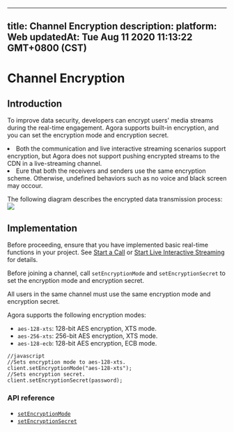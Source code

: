 
---
title: Channel Encryption
description: 
platform: Web
updatedAt: Tue Aug 11 2020 11:13:22 GMT+0800 (CST)
---
# Channel Encryption
## Introduction

To improve data security, developers can encrypt users' media streams during the real-time engagement. Agora supports built-in encryption, and you can set the encryption mode and encryption secret.

<div class="alert note"><li>Both the communication and live interactive streaming scenarios support encryption, but Agora does not support pushing encrypted streams to the CDN in a live-streaming channel.</li><li>Eure that both the receivers and senders use the same encryption scheme. Otherwise, undefined behaviors such as no voice and black screen may occour.</li></div>

The following diagram describes the encrypted data transmission process:
![](https://web-cdn.agora.io/docs-files/1590556634763)

## Implementation

Before proceeding, ensure that you have implemented basic real-time functions in your project. See [Start a  Call](../../en/Video/start_call_web.md) or [Start Live Interactive Streaming](../../en/Video/start_live_web.md) for details.

Before joining a channel, call `setEncryptionMode` and `setEncryptionSecret` to set the encryption mode and encryption secret.

<div class="alert note">All users in the same channel must use the same encryption mode and encryption secret.</div>

Agora supports the following encryption modes:

- `aes-128-xts`: 128-bit AES encryption, XTS mode.
- `aes-256-xts`: 256-bit AES encryption, XTS mode.
- `aes-128-ecb`: 128-bit AES encryption, ECB mode.

```
//javascript
//Sets encryption mode to aes-128-xts.
client.setEncryptionMode("aes-128-xts");
//Sets encryption secret.
client.setEncryptionSecret(password);
```

### API reference

- [`setEncryptionMode`](https://docs.agora.io/en/Video/API%20Reference/web/interfaces/agorartc.client.html#setencryptionmode)
- [`setEncryptionSecret`](https://docs.agora.io/en/Video/API%20Reference/web/interfaces/agorartc.client.html#setencryptionsecret)
